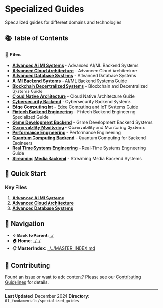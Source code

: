 # Specialized Guides

Specialized guides for different domains and technologies

## 📚 Table of Contents

### 📄 Files

- **[Advanced Ai Ml Systems](advanced_ai_ml_systems.md)** - Advanced AI/ML Backend Systems
- **[Advanced Cloud Architecture](advanced_cloud_architecture.md)** - Advanced Cloud Architecture
- **[Advanced Database Systems](advanced_database_systems.md)** - Advanced Database Systems
- **[Ai Ml Backend Systems](ai_ml_backend_systems.md)** - AI/ML Backend Systems Guide
- **[Blockchain Decentralized Systems](blockchain_decentralized_systems.md)** - Blockchain and Decentralized Systems Guide
- **[Cloud Native Architecture](cloud_native_architecture.md)** - Cloud Native Architecture Guide
- **[Cybersecurity Backend](cybersecurity_backend.md)** - Cybersecurity Backend Systems
- **[Edge Computing Iot](edge_computing_iot.md)** - Edge Computing and IoT Systems Guide
- **[Fintech Backend Engineering](fintech_backend_engineering.md)** - Fintech Backend Engineering Specialized Guide
- **[Game Development Backend](game_development_backend.md)** - Game Development Backend Systems
- **[Observability Monitoring](observability_monitoring.md)** - Observability and Monitoring Systems
- **[Performance Engineering](performance_engineering.md)** - Performance Engineering
- **[Quantum Computing Backend](quantum_computing_backend.md)** - Quantum Computing for Backend Engineers
- **[Real Time Systems Engineering](real_time_systems_engineering.md)** - Real-Time Systems Engineering Guide
- **[Streaming Media Backend](streaming_media_backend.md)** - Streaming Media Backend Systems

## 🚀 Quick Start

### Key Files
1. **[Advanced Ai Ml Systems](advanced_ai_ml_systems.md)**
1. **[Advanced Cloud Architecture](advanced_cloud_architecture.md)**
1. **[Advanced Database Systems](advanced_database_systems.md)**

## 🔗 Navigation

- **← Back to Parent**: [../](../)
- **🏠 Home**: [../../](../..)
- **📋 Master Index**: [../../MASTER_INDEX.md](../..MASTER_INDEX.md)

## 🤝 Contributing

Found an issue or want to add content? Please see our [Contributing Guidelines](../../CONTRIBUTING.md) for details.

---

**Last Updated**: December 2024
**Directory**: `01_fundamentals/specialized_guides`

